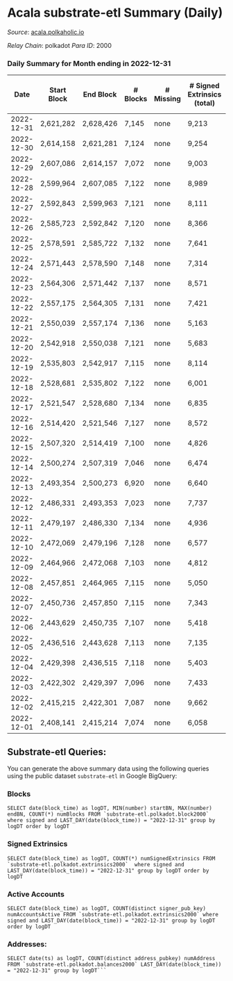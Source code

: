 # Acala substrate-etl Summary (Daily)

_Source_: [acala.polkaholic.io](https://acala.polkaholic.io)

*Relay Chain*: polkadot
*Para ID*: 2000



### Daily Summary for Month ending in 2022-12-31


| Date | Start Block | End Block | # Blocks | # Missing | # Signed Extrinsics (total) | # Active Accounts | # Addresses with Balances | # Events | # Transfers | # XCM Transfers In | # XCM Transfers Out |
| ---- | ----------- | --------- | -------- | --------- | --------------------------- | ----------------- | ------------------------- | -------- | ----------- | ------------------ | ------------------- |
| 2022-12-31 | 2,621,282 | 2,628,426 | 7,145 | none | 9,213 | 1,039 | 166,374 | 128,986 | 1,973 ($2,257,008) | 66 ($50,198.40) | 56 ($211,567) |
| 2022-12-30 | 2,614,158 | 2,621,281 | 7,124 | none | 9,254 | 1,207 | 167,007 | 129,347 | 2,164 ($4,021,851) | 59 ($19,781.85) | 72 ($63,839.76) |
| 2022-12-29 | 2,607,086 | 2,614,157 | 7,072 | none | 9,003 | 866 | 167,758 | 127,557 | 2,021 ($1,796,992) | 68 ($30,721.16) | 87 ($50,889.53) |
| 2022-12-28 | 2,599,964 | 2,607,085 | 7,122 | none | 8,989 | 436 | 168,213 | 127,920 | 2,342 ($2,915,822) | 89 ($59,229.00) | 105 ($97,616.88) |
| 2022-12-27 | 2,592,843 | 2,599,963 | 7,121 | none | 8,111 | 358 | 168,164 | 121,788 | 1,273 ($1,539,192) | 65 ($20,778.39) | 65 ($52,615.95) |
| 2022-12-26 | 2,585,723 | 2,592,842 | 7,120 | none | 8,366 | 386 | 168,122 | 124,823 | 1,893 ($2,083,920) | 87 ($76,768.15) | 80 ($67,561.06) |
| 2022-12-25 | 2,578,591 | 2,585,722 | 7,132 | none | 7,641 | 328 | 168,087 | 118,472 | 1,286 ($1,331,734) | 89 ($27,248.03) | 77 ($30,999.34) |
| 2022-12-24 | 2,571,443 | 2,578,590 | 7,148 | none | 7,314 | 707 | 168,059 | 112,846 | 1,980 ($2,808,071) | 84 ($42,013.37) | 58 ($40,716.80) |
| 2022-12-23 | 2,564,306 | 2,571,442 | 7,137 | none | 8,571 | 407 | 168,378 | 128,531 | 2,651 ($913,968) | 103 ($100,138) | 95 ($187,909) |
| 2022-12-22 | 2,557,175 | 2,564,305 | 7,131 | none | 7,421 | 424 | 168,389 | 117,654 | 1,792 ($492,513) | 81 ($35,249.65) | 75 ($59,844.66) |
| 2022-12-21 | 2,550,039 | 2,557,174 | 7,136 | none | 5,163 | 348 | 168,340 | 87,926 | 1,287 ($263,560) | 83 ($22,572.57) | 74 ($26,847.16) |
| 2022-12-20 | 2,542,918 | 2,550,038 | 7,121 | none | 5,683 | 391 | 168,311 | 94,209 | 2,333 ($612,730) | 84 ($26,426.38) | 94 ($348,934) |
| 2022-12-19 | 2,535,803 | 2,542,917 | 7,115 | none | 8,114 | 406 | 168,268 | 111,309 | 4,802 ($3,970,861) | 117 ($79,669.30) | 79 ($50,656.49) |
| 2022-12-18 | 2,528,681 | 2,535,802 | 7,122 | none | 6,001 | 401 | 168,215 | 94,269 | 2,085 ($5,002,090) | 90 ($51,435.16) | 87 ($66,459.58) |
| 2022-12-17 | 2,521,547 | 2,528,680 | 7,134 | none | 6,835 | 526 | 168,209 | 103,860 | 3,568 ($3,559,399) | 167 ($111,279) | 115 ($90,446.49) |
| 2022-12-16 | 2,514,420 | 2,521,546 | 7,127 | none | 8,572 | 488 | 168,129 | 115,763 | 5,423 ($3,577,589) | 163 ($121,256) | 144 ($197,303) |
| 2022-12-15 | 2,507,320 | 2,514,419 | 7,100 | none | 4,826 | 375 | 168,046 | 84,872 | 1,061 ($1,112,578) | 54 ($57,087.69) | 86 ($228,432) |
| 2022-12-14 | 2,500,274 | 2,507,319 | 7,046 | none | 6,474 | 468 |  | 98,208 | 3,131 ($3,858,756) | 114 ($85,061.80) | 107 ($213,860) |
| 2022-12-13 | 2,493,354 | 2,500,273 | 6,920 | none | 6,640 | 531 |  | 100,672 | 3,609 ($2,293,196) | 176 ($169,153) | 216 ($312,682) |
| 2022-12-12 | 2,486,331 | 2,493,353 | 7,023 | none | 7,737 | 439 | 167,864 | 105,652 | 4,147 ($1,020,044) | 58 ($17,024.97) | 93 ($64,387.21) |
| 2022-12-11 | 2,479,197 | 2,486,330 | 7,134 | none | 4,936 | 378 |  | 86,515 | 1,273 ($1,095,052) | 72 ($12,224.03) | 107 ($77,689.01) |
| 2022-12-10 | 2,472,069 | 2,479,196 | 7,128 | none | 6,577 | 546 | 167,788 | 97,757 | 2,943 ($2,013,368) | 61 ($39,427.31) | 80 ($517,481) |
| 2022-12-09 | 2,464,966 | 2,472,068 | 7,103 | none | 4,812 | 376 | 167,757 | 85,624 | 1,218 ($1,055,404) | 65 ($64,976.68) | 74 ($141,833) |
| 2022-12-08 | 2,457,851 | 2,464,965 | 7,115 | none | 5,050 | 401 | 167,716 | 87,959 | 1,603 ($1,278,524) | 87 ($44,063.16) | 109 ($309,758) |
| 2022-12-07 | 2,450,736 | 2,457,850 | 7,115 | none | 7,343 | 431 | 167,680 | 109,635 | 5,448 ($2,052,984) | 95 ($57,626.49) | 134 ($133,855) |
| 2022-12-06 | 2,443,629 | 2,450,735 | 7,107 | none | 5,418 | 419 | 167,614 | 90,960 | 2,124 ($1,575,996) | 83 ($68,939.99) | 113 ($131,235) |
| 2022-12-05 | 2,436,516 | 2,443,628 | 7,113 | none | 7,135 | 444 | 167,565 | 103,664 | 3,959 ($2,361,308) | 93 ($141,167) | 106 ($108,248) |
| 2022-12-04 | 2,429,398 | 2,436,515 | 7,118 | none | 5,403 | 384 | 167,505 | 90,762 | 2,076 ($1,462,587) | 63 ($76,787.67) | 75 ($49,124.50) |
| 2022-12-03 | 2,422,302 | 2,429,397 | 7,096 | none | 7,433 | 450 | 167,456 | 104,820 | 4,205 ($2,209,807) | 74 ($106,533) | 120 ($70,729.84) |
| 2022-12-02 | 2,415,215 | 2,422,301 | 7,087 | none | 9,662 | 1,221 | 167,398 | 128,360 | 7,990 ($6,267,849) | 273 ($418,952) | 329 ($354,940) |
| 2022-12-01 | 2,408,141 | 2,415,214 | 7,074 | none | 6,058 | 412 | 167,188 | 94,300 | 2,700 ($648,078) | 59 ($40,052.70) | 86 ($44,450.58) |

## Substrate-etl Queries:
You can generate the above summary data using the following queries using the public dataset `substrate-etl` in Google BigQuery:


### Blocks
```
SELECT date(block_time) as logDT, MIN(number) startBN, MAX(number) endBN, COUNT(*) numBlocks FROM `substrate-etl.polkadot.block2000`  where signed and LAST_DAY(date(block_time)) = "2022-12-31" group by logDT order by logDT
```


### Signed Extrinsics
```
SELECT date(block_time) as logDT, COUNT(*) numSignedExtrinsics FROM `substrate-etl.polkadot.extrinsics2000`  where signed and LAST_DAY(date(block_time)) = "2022-12-31" group by logDT order by logDT
```


### Active Accounts
```
SELECT date(block_time) as logDT, COUNT(distinct signer_pub_key) numAccountsActive FROM `substrate-etl.polkadot.extrinsics2000` where signed and LAST_DAY(date(block_time)) = "2022-12-31" group by logDT order by logDT
```


### Addresses:
```
SELECT date(ts) as logDT, COUNT(distinct address_pubkey) numAddress FROM `substrate-etl.polkadot.balances2000` LAST_DAY(date(block_time)) = "2022-12-31" group by logDT```

